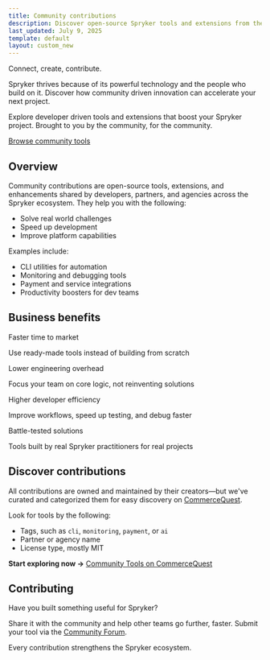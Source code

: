```yaml
---
title: Community contributions
description: Discover open-source Spryker tools and extensions from the community. Speed up development, cut costs, and boost efficiency with proven, ready-made solutions.
last_updated: July 9, 2025
template: default
layout: custom_new
---
```

<div class="community-hero">
  <p class="header-title">Connect, create, contribute.</p>
  <p>Spryker thrives because of its powerful technology and the people who build on it. Discover how community driven innovation can accelerate your next project.</p>
  <p>Explore developer driven tools and extensions that boost your Spryker project. Brought to you by the community, for the community.</p>
  <a class="hero-cta" href="#">Browse community tools</a>
</div>


## Overview

Community contributions are open-source tools, extensions, and enhancements shared by developers, partners, and agencies across the Spryker ecosystem. They help you with the following:
- Solve real world challenges  
- Speed up development  
- Improve platform capabilities  

Examples include:
- CLI utilities for automation
- Monitoring and debugging tools
- Payment and service integrations
- Productivity boosters for dev teams


## Business benefits

<div class="grid_container">
  <div class="content_card">
    <div class="content_column">
      <div class="content_icon">
      </div>
    </div>
    <div class="content_column">
      <p class="content_title">Faster time to market</p>
      <p class="content_text">Use ready-made tools instead of building from scratch</p>
    </div>
  </div>
  <div class="content_card">
    <div class="content_column">
      <div class="content_icon">
      </div>
    </div>
    <div class="content_column">
      <p class="content_title">Lower engineering overhead</p>
      <p class="content_text">Focus your team on core logic, not reinventing solutions</p>
    </div>
  </div>
  <div class="content_card">
    <div class="content_column">
      <div class="content_icon">
      </div>
    </div>
    <div class="content_column">
      <p class="content_title">Higher developer efficiency</p>
      <p class="content_text">Improve workflows, speed up testing, and debug faster</p>
    </div>
  </div>
  <div class="content_card">
    <div class="content_column">
      <div class="content_icon">
      </div>
    </div>
    <div class="content_column">
      <p class="content_title">Battle-tested solutions</p>
      <p class="content_text">Tools built by real Spryker practitioners for real projects</p>
    </div>
  </div>
</div>


## Discover contributions

All contributions are owned and maintained by their creators—but we've curated and categorized them for easy discovery on [CommerceQuest](https://commercequest.space/community-tools/).

Look for tools by the following:
- Tags, such as `cli`, `monitoring`, `payment`, or `ai`
- Partner or agency name
- License type, mostly MIT

**Start exploring now →** [Community Tools on CommerceQuest](https://commercequest.space/community-tools/)


## Contributing

Have you built something useful for Spryker?

Share it with the community and help other teams go further, faster. Submit your tool via the [Community Forum](https://commercequest.space/).

Every contribution strengthens the Spryker ecosystem.












































